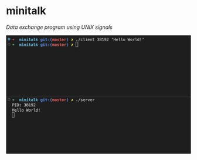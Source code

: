 # minitalk

<em>Data exchange program using UNIX signals </em>

![client_server](./images/connection.png)
